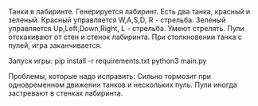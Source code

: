 Танки в лабиринте. 
Генерируется лабиринт.
Есть два танка, красный и зеленый. 
Красный управляется W,A,S,D, R - стрельба. 
Зеленый управляется Up,Left,Down,Right, L - стрельба.
Умеют стрелять.
Пули отскакивают от стен и стенок лабиринта.
При столкновении танка с пулей, игра заканчивается.

Запуск игры:
pip install -r requirements.txt
python3 main.py

Проблемы, которые надо исправить: 
  Сильно тормозит при одновременном движении танков и нескольких пуль.
  Пули иногда застревают в стенках лабиринта.
